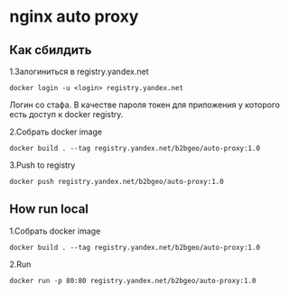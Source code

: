 # nginx auto proxy

## Как сбилдить

1.Залогиниться в registry.yandex.net

```
docker login -u <login> registry.yandex.net
```

Логин со стафа. В качестве пароля токен для приложения у которого есть доступ к docker registry.

2.Собрать docker image

```
docker build . --tag registry.yandex.net/b2bgeo/auto-proxy:1.0
```

3.Push to registry

```
docker push registry.yandex.net/b2bgeo/auto-proxy:1.0
```

## How run local

1.Собрать docker image

```
docker build . --tag registry.yandex.net/b2bgeo/auto-proxy:1.0
```

2.Run

```
docker run -p 80:80 registry.yandex.net/b2bgeo/auto-proxy:1.0
```
